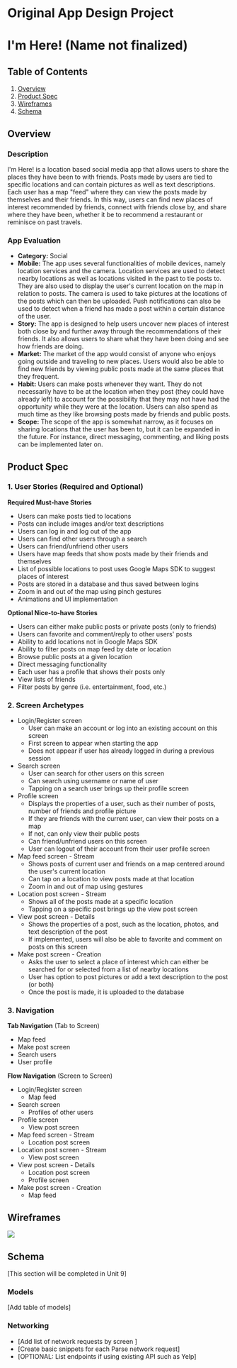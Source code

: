 Original App Design Project
===

# I'm Here! (Name not finalized)

## Table of Contents
1. [Overview](#Overview)
1. [Product Spec](#Product-Spec)
1. [Wireframes](#Wireframes)
2. [Schema](#Schema)

## Overview
### Description
I'm Here! is a location based social media app that allows users to share the places they have been to with friends. Posts made by users are tied to specific locations and can contain pictures as well as text descriptions. Each user has a map "feed" where they can view the posts made by themselves and their friends. In this way, users can find new places of interest recommended by friends, connect with friends close by, and share where they have been, whether it be to recommend a restaurant or reminisce on past travels. 

### App Evaluation
- **Category:** Social
- **Mobile:** The app uses several functionalities of mobile devices, namely location services and the camera. Location services are used to detect nearby locations as well as locations visited in the past to tie posts to. They are also used to display the user's current location on the map in relation to posts. The camera is used to take pictures at the locations of the posts which can then be uploaded. Push notifications can also be used to detect when a friend has made a post within a certain distance of the user. 
- **Story:** The app is designed to help users uncover new places of interest both close by and further away through the recommendations of their friends. It also allows users to share what they have been doing and see how friends are doing. 
- **Market:** The market of the app would consist of anyone who enjoys going outside and traveling to new places. Users would also be able to find new friends by viewing public posts made at the same places that they frequent.  
- **Habit:** Users can make posts whenever they want. They do not necessarily have to be at the location when they post (they could have already left) to account for the possibility that they may not have had the opportunity while they were at the location. Users can also spend as much time as they like browsing posts made by friends and public posts.  
- **Scope:** The scope of the app is somewhat narrow, as it focuses on sharing locations that the user has been to, but it can be expanded in the future. For instance, direct messaging, commenting, and liking posts can be implemented later on. 

## Product Spec

### 1. User Stories (Required and Optional)

**Required Must-have Stories**

* Users can make posts tied to locations
* Posts can include images and/or text descriptions
* Users can log in and log out of the app
* Users can find other users through a search
* Users can friend/unfriend other users 
* Users have map feeds that show posts made by their friends and themselves
* List of possible locations to post uses Google Maps SDK to suggest places of interest
* Posts are stored in a database and thus saved between logins 
* Zoom in and out of the map using pinch gestures
* Animations and UI implementation

**Optional Nice-to-have Stories**

* Users can either make public posts or private posts (only to friends)
* Users can favorite and comment/reply to other users' posts
* Ability to add locations not in Google Maps SDK
* Ability to filter posts on map feed by date or location 
* Browse public posts at a given location 
* Direct messaging functionality
* Each user has a profile that shows their posts only 
* View lists of friends
* Filter posts by genre (i.e. entertainment, food, etc.)

### 2. Screen Archetypes

* Login/Register screen 
   * User can make an account or log into an existing account on this screen
   * First screen to appear when starting the app
   * Does not appear if user has already logged in during a previous session
* Search screen
   * User can search for other users on this screen 
   * Can search using username or name of user 
   * Tapping on a search user brings up their profile screen 
* Profile screen 
    * Displays the properties of a user, such as their number of posts, number of friends and profile picture
    * If they are friends with the current user, can view their posts on a map
    * If not, can only view their public posts
    * Can friend/unfriend users on this screen 
    * User can logout of their account from their user profile screen
* Map feed screen - Stream
    * Shows posts of current user and friends on a map centered around the user's current location
    * Can tap on a location to view posts made at that location 
    * Zoom in and out of map using gestures
* Location post screen - Stream
    * Shows all of the posts made at a specific location
    * Tapping on a specific post brings up the view post screen 
* View post screen - Details
    * Shows the properties of a post, such as the location, photos, and text description of the post 
    * If implemented, users will also be able to favorite and comment on posts on this screen 
* Make post screen - Creation
    * Asks the user to select a place of interest which can either be searched for or selected from a list of nearby locations
    * User has option to post pictures or add a text description to the post (or both)
    * Once the post is made, it is uploaded to the database 

### 3. Navigation

**Tab Navigation** (Tab to Screen)

* Map feed
* Make post screen
* Search users
* User profile

**Flow Navigation** (Screen to Screen)
* Login/Register screen 
   * Map feed
* Search screen
   * Profiles of other users
* Profile screen 
    * View post screen 
* Map feed screen - Stream
    * Location post screen 
* Location post screen - Stream
    * View post screen
* View post screen - Details
    * Location post screen 
    * Profile screen
* Make post screen - Creation
    * Map feed


## Wireframes
![](https://i.imgur.com/RB59krc.jpg)

## Schema 
[This section will be completed in Unit 9]
### Models
[Add table of models]
### Networking
- [Add list of network requests by screen ]
- [Create basic snippets for each Parse network request]
- [OPTIONAL: List endpoints if using existing API such as Yelp]
